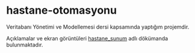 # hastane-otomasyonu

Veritabanı Yönetimi ve Modellemesi dersi kapsamında yaptığım projemdir.

Açıklamalar ve ekran görüntüleri [hastane_sunum](hastane_sunum.pdf) adlı dökümanda bulunmaktadır.
